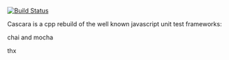 [![Build Status](https://travis-ci.org/mabels/cascara.svg?branch=master)](https://travis-ci.org/mabels/cascara)

Cascara is a cpp rebuild of the well known javascript unit test frameworks:

chai and mocha

thx

